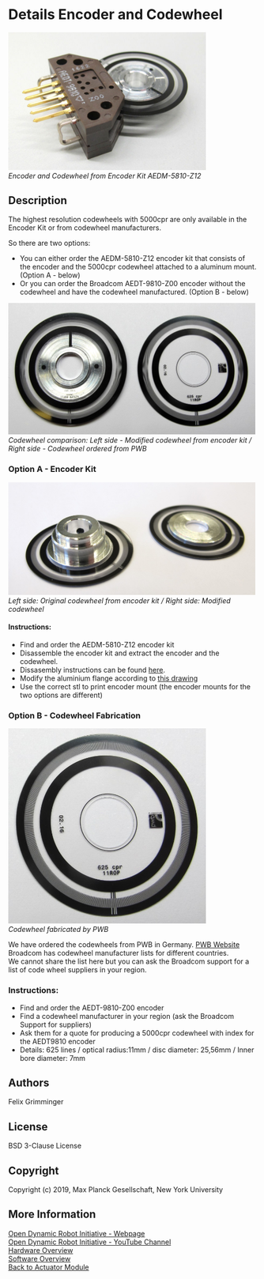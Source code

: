Details Encoder and Codewheel
=======================

<img src="../images/broadcom_encoder_1.jpg" width="400"> <br>*Encoder and Codewheel from Encoder Kit AEDM-5810-Z12*  

Description
------------
The highest resolution codewheels with 5000cpr are only available in the Encoder Kit or from codewheel manufacturers.

So there are two options:
* You can either order the AEDM-5810-Z12 encoder kit that consists of the encoder and the 5000cpr codewheel attached to a aluminum mount. (Option A - below)  
* Or you can order the Broadcom AEDT-9810-Z00 encoder without the codewheel and have the codewheel manufactured. (Option B - below)

<img src="../images/code_wheel_comparison.jpg" width="500"> <br>*Codewheel comparison: Left side - Modified codewheel from encoder kit / Right side - Codewheel ordered from PWB*

### Option A - Encoder Kit

<img src="../images/code_wheel_modification_1.jpg" width="500"> <br>*Left side: Original codewheel from encoder kit / Right side: Modified codewheel*

#### Instructions:
* Find and order the AEDM-5810-Z12 encoder kit
* Disassemble the encoder kit and extract the encoder and the codewheel.
* Dissasembly instructions can be found [here](details_encoder_kit_disassembly.md).
* Modify the aluminium flange according to [this drawing](../drawings/codewheel_modification.PDF)
* Use the correct stl to print encoder mount (the encoder mounts for the two options are different)


### Option B - Codewheel Fabrication
<img src="../images/code_wheel_pwb_1.jpg" width="400"> <br>*Codewheel fabricated by PWB*  

We have ordered the codewheels from PWB in Germany. [PWB Website](https://www.pwb-encoders.com)  
Broadcom has codewheel manufacturer lists for different countries.  
We cannot share the list here but you can ask the Broadcom support for a list of code wheel suppliers in your region.

### Instructions:

* Find and order the AEDT-9810-Z00 encoder
* Find a codewheel manufacturer in your region (ask the Broadcom Support for suppliers)
* Ask them for a quote for producing a 5000cpr codewheel with index for the AEDT9810 encoder
* Details: 625 lines / optical radius:11mm / disc diameter: 25,56mm / Inner bore diameter: 7mm


Authors
--------
Felix Grimminger

License
-------
BSD 3-Clause License

Copyright
-----------
Copyright (c) 2019, Max Planck Gesellschaft, New York University

More Information
----------------
[Open Dynamic Robot Initiative - Webpage](https://open-dynamic-robot-initiative.github.io)  
[Open Dynamic Robot Initiative - YouTube Channel](https://www.youtube.com/channel/UCx32JW2oIrax47Gjq8zNI-w)  
[Hardware Overview](../../README.md)  
[Software Overview](https://github.com/open-dynamic-robot-initiative/open-dynamic-robot-initiative.github.io/wiki)  
[Back to Actuator Module](../README.md)
